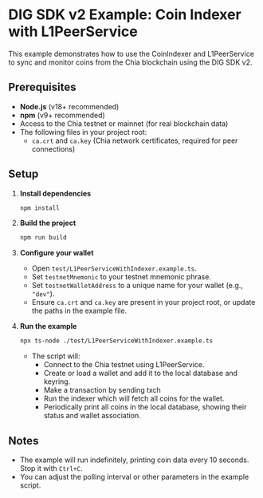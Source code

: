 # DIG SDK v2 Example: Coin Indexer with L1PeerService

This example demonstrates how to use the CoinIndexer and L1PeerService to sync and monitor coins from the Chia blockchain using the DIG SDK v2.

## Prerequisites

- **Node.js** (v18+ recommended)
- **npm** (v9+ recommended)
- Access to the Chia testnet or mainnet (for real blockchain data)
- The following files in your project root:
  - `ca.crt` and `ca.key` (Chia network certificates, required for peer connections)

## Setup

1. **Install dependencies**

   ```sh
   npm install
   ```

2. **Build the project**

   ```sh
   npm run build
   ```

3. **Configure your wallet**

   - Open `test/L1PeerServiceWithIndexer.example.ts`.
   - Set `testnetMnemonic` to your testnet mnemonic phrase.
   - Set `testnetWalletAddress` to a unique name for your wallet (e.g., `"dev"`).
   - Ensure `ca.crt` and `ca.key` are present in your project root, or update the paths in the example file.

4. **Run the example**
   ```sh
   npx ts-node ./test/L1PeerServiceWithIndexer.example.ts
   ```

   - The script will:
     - Connect to the Chia testnet using L1PeerService.
     - Create or load a wallet and add it to the local database and keyring.
     - Make a transaction by sending txch
     - Run the indexer which will fetch all coins for the wallet.
     - Periodically print all coins in the local database, showing their status and wallet association.

## Notes

- The example will run indefinitely, printing coin data every 10 seconds. Stop it with `Ctrl+C`.
- You can adjust the polling interval or other parameters in the example script.
